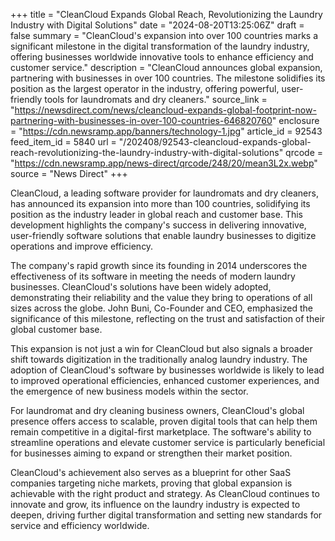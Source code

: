 +++
title = "CleanCloud Expands Global Reach, Revolutionizing the Laundry Industry with Digital Solutions"
date = "2024-08-20T13:25:06Z"
draft = false
summary = "CleanCloud's expansion into over 100 countries marks a significant milestone in the digital transformation of the laundry industry, offering businesses worldwide innovative tools to enhance efficiency and customer service."
description = "CleanCloud announces global expansion, partnering with businesses in over 100 countries. The milestone solidifies its position as the largest operator in the industry, offering powerful, user-friendly tools for laundromats and dry cleaners."
source_link = "https://newsdirect.com/news/cleancloud-expands-global-footprint-now-partnering-with-businesses-in-over-100-countries-646820760"
enclosure = "https://cdn.newsramp.app/banners/technology-1.jpg"
article_id = 92543
feed_item_id = 5840
url = "/202408/92543-cleancloud-expands-global-reach-revolutionizing-the-laundry-industry-with-digital-solutions"
qrcode = "https://cdn.newsramp.app/news-direct/qrcode/248/20/mean3L2x.webp"
source = "News Direct"
+++

<p>CleanCloud, a leading software provider for laundromats and dry cleaners, has announced its expansion into more than 100 countries, solidifying its position as the industry leader in global reach and customer base. This development highlights the company's success in delivering innovative, user-friendly software solutions that enable laundry businesses to digitize operations and improve efficiency.</p><p>The company's rapid growth since its founding in 2014 underscores the effectiveness of its software in meeting the needs of modern laundry businesses. CleanCloud's solutions have been widely adopted, demonstrating their reliability and the value they bring to operations of all sizes across the globe. John Buni, Co-Founder and CEO, emphasized the significance of this milestone, reflecting on the trust and satisfaction of their global customer base.</p><p>This expansion is not just a win for CleanCloud but also signals a broader shift towards digitization in the traditionally analog laundry industry. The adoption of CleanCloud's software by businesses worldwide is likely to lead to improved operational efficiencies, enhanced customer experiences, and the emergence of new business models within the sector.</p><p>For laundromat and dry cleaning business owners, CleanCloud's global presence offers access to scalable, proven digital tools that can help them remain competitive in a digital-first marketplace. The software's ability to streamline operations and elevate customer service is particularly beneficial for businesses aiming to expand or strengthen their market position.</p><p>CleanCloud's achievement also serves as a blueprint for other SaaS companies targeting niche markets, proving that global expansion is achievable with the right product and strategy. As CleanCloud continues to innovate and grow, its influence on the laundry industry is expected to deepen, driving further digital transformation and setting new standards for service and efficiency worldwide.</p>